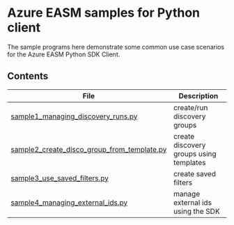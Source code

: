 # Azure EASM samples for Python client

The sample programs here demonstrate some common use case scenarios for the Azure EASM Python SDK Client.

## Contents

| File | Description |
|-------------|-------------|
| [sample1_managing_discovery_runs.py][discovery_runs_sample] | create/run discovery groups |
| [sample2_create_disco_group_from_template.py][discovery_template_sample] | create discovery groups using templates |
| [sample3_use_saved_filters.py][saved_filters_sample] | create saved filters |
| [sample4_managing_external_ids.py][manage_external_ids_sample] | manage external ids using the SDK |

[discovery_runs_sample]: https://github.com/azure/azure-sdk-for-python/blob/main/sdk/easm/azure-defender-easm/samples/sample1_managing_discovery_runs.py
[discovery_template_sample]: https://github.com/azure/azure-sdk-for-python/blob/main/sdk/easm/azure-defender-easm/samples/sample2_create_disco_group_from_template.py
[saved_filters_sample]: https://github.com/azure/azure-sdk-for-python/blob/main/sdk/easm/azure-defender-easm/samples/sample3_use_saved_filters.py
[manage_external_ids_sample]: https://github.com/azure/azure-sdk-for-python/blob/main/sdk/easm/azure-defender-easm/samples/sample4_managing_external_ids.py
